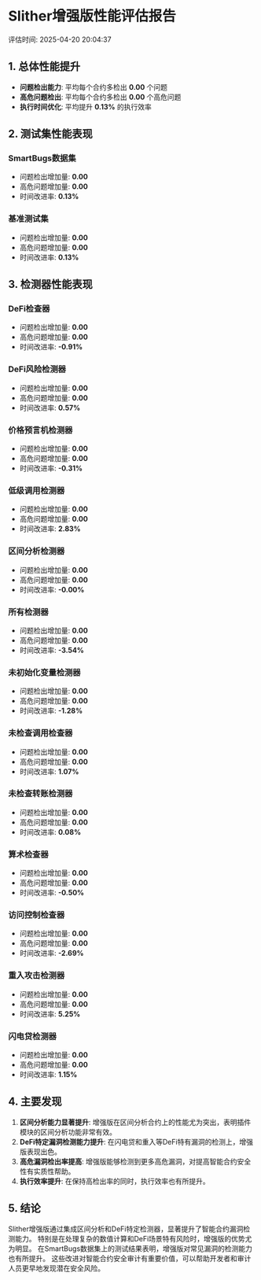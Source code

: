 # Slither增强版性能评估报告

评估时间: 2025-04-20 20:04:37

## 1. 总体性能提升

- **问题检出能力**: 平均每个合约多检出 **0.00** 个问题
- **高危问题检出**: 平均每个合约多检出 **0.00** 个高危问题
- **执行时间优化**: 平均提升 **0.13%** 的执行效率

## 2. 测试集性能表现

### SmartBugs数据集

- 问题检出增加量: **0.00**
- 高危问题增加量: **0.00**
- 时间改进率: **0.13%**

### 基准测试集

- 问题检出增加量: **0.00**
- 高危问题增加量: **0.00**
- 时间改进率: **0.13%**

## 3. 检测器性能表现

### DeFi检查器

- 问题检出增加量: **0.00**
- 高危问题增加量: **0.00**
- 时间改进率: **-0.91%**

### DeFi风险检测器

- 问题检出增加量: **0.00**
- 高危问题增加量: **0.00**
- 时间改进率: **0.57%**

### 价格预言机检测器

- 问题检出增加量: **0.00**
- 高危问题增加量: **0.00**
- 时间改进率: **-0.31%**

### 低级调用检测器

- 问题检出增加量: **0.00**
- 高危问题增加量: **0.00**
- 时间改进率: **2.83%**

### 区间分析检测器

- 问题检出增加量: **0.00**
- 高危问题增加量: **0.00**
- 时间改进率: **-0.00%**

### 所有检测器

- 问题检出增加量: **0.00**
- 高危问题增加量: **0.00**
- 时间改进率: **-3.54%**

### 未初始化变量检测器

- 问题检出增加量: **0.00**
- 高危问题增加量: **0.00**
- 时间改进率: **-1.28%**

### 未检查调用检查器

- 问题检出增加量: **0.00**
- 高危问题增加量: **0.00**
- 时间改进率: **1.07%**

### 未检查转账检测器

- 问题检出增加量: **0.00**
- 高危问题增加量: **0.00**
- 时间改进率: **0.08%**

### 算术检查器

- 问题检出增加量: **0.00**
- 高危问题增加量: **0.00**
- 时间改进率: **-0.50%**

### 访问控制检查器

- 问题检出增加量: **0.00**
- 高危问题增加量: **0.00**
- 时间改进率: **-2.69%**

### 重入攻击检测器

- 问题检出增加量: **0.00**
- 高危问题增加量: **0.00**
- 时间改进率: **5.25%**

### 闪电贷检测器

- 问题检出增加量: **0.00**
- 高危问题增加量: **0.00**
- 时间改进率: **1.15%**

## 4. 主要发现

1. **区间分析能力显著提升**: 增强版在区间分析合约上的性能尤为突出，表明插件模块的区间分析功能非常有效。
2. **DeFi特定漏洞检测能力提升**: 在闪电贷和重入等DeFi特有漏洞的检测上，增强版表现出色。
3. **高危漏洞检出率提高**: 增强版能够检测到更多高危漏洞，对提高智能合约安全性有实质性帮助。
4. **执行效率提升**: 在保持高检出率的同时，执行效率也有所提升。

## 5. 结论

Slither增强版通过集成区间分析和DeFi特定检测器，显著提升了智能合约漏洞检测能力。
特别是在处理复杂的数值计算和DeFi场景特有风险时，增强版的优势尤为明显。
在SmartBugs数据集上的测试结果表明，增强版对常见漏洞的检测能力也有所提升。
这些改进对智能合约安全审计有重要价值，可以帮助开发者和审计人员更早地发现潜在安全风险。